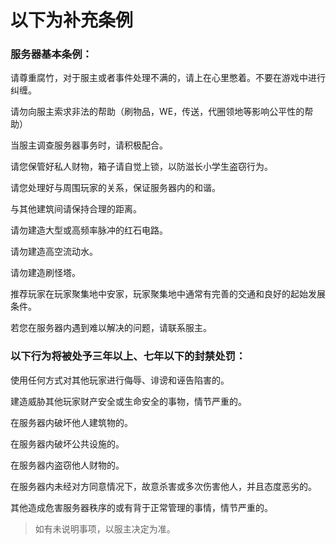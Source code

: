 # 以下为补充条例

### **服**务器基本条例：

请尊重腐竹，对于服主或者事件处理不满的，请上在心里憋着。不要在游戏中进行纠缠。

请勿向服主索求非法的帮助（刷物品，WE，传送，代圈领地等影响公平性的帮助）

当服主调查服务器事务时，请积极配合。

请您保管好私人财物，箱子请自觉上锁，以防滋长小学生盗窃行为。

请您处理好与周围玩家的关系，保证服务器内的和谐。

与其他建筑间请保持合理的距离。

请勿建造大型或高频率脉冲的红石电路。

请勿建造高空流动水。

请勿建造刷怪塔。

推荐玩家在玩家聚集地中安家，玩家聚集地中通常有完善的交通和良好的起始发展条件。

若您在服务器内遇到难以解决的问题，请联系服主。

### 以下行为将被处予三年以上、七年以下的封禁处罚：

使用任何方式对其他玩家进行侮辱、诽谤和诬告陷害的。

建造威胁其他玩家财产安全或生命安全的事物，情节严重的。

在服务器内破坏他人建筑物的。

在服务器内破坏公共设施的。

在服务器内盗窃他人财物的。

在服务器内未经对方同意情况下，故意杀害或多次伤害他人，并且态度恶劣的。

其他造成危害服务器秩序的或有背于正常管理的事情，情节严重的。

> 如有未说明事项，以服主决定为准。

